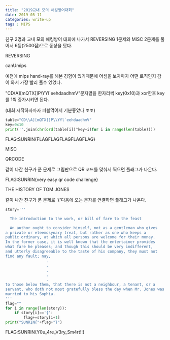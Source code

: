 ```yaml
---
title: "2019교내 모의 해킹방어대회"
date: 2019-05-11 
categories: write-up
tags : MIPS
---
```


친구 2명과 교내 모의 해킹방어 대회에 나가서 REVERSING 1문제와 MISC 2문제를 풀어서 6등(2500점)으로 동상을 탓다.



REVERSING



canUmips

예전에 mips hand-ray를 해본 경험이 있기때문에 
어셈을 보자마자 어떤 로직인지 감이 와서 가장 빨리 풀수 있었다.

"CD\\A][mQTX]]P\\YYl`eehdaadhmV"문자열을 한자리씩 key(0x10)과 xor한후 key를 1씩 증가시키면 된다.

(대회 시작하자마자 퍼블먹어서 기분좋았다 ㅎㅎ)

```python
table="CD\\A][mQTX]]P\\YYl`eehdaadhmV"
key=0x10
print(''.join(chr(ord(table[i])^key+i)for i in range(len(table))))
```
FLAG:SUNRIN{FLAGFLAGFLAGFLAGFLAG}




MISC


QRCODE


같이 나간 친구가 푼 문제로 그림판으로 QR 코드를
맞춰서 찍으면 플래그가 나온다.



FLAG:SUNRIN{very easy qr code challenge}




THE HISTORY OF TOM JONES



같이 나간 친구가 푼 문제로 '{'다음에 오는 문자를 연결하면 플래그가 나온다.



```python
story='''                           

  The introduction to the work, or bill of fare to the feast

  An author ought to consider himself, not as a gentleman who gives
a private or eleemosynary treat, but rather as one who keeps a
public ordinary, at which all persons are welcome for their money.
In the former case, it is well known that the entertainer provides
what fare he pleases; and though this should be very indifferent,
and utterly disagreeable to the taste of his company, they must not
find any fault; nay, 
                  .
                  .
                  .
                  .
                  .
to those below them, that there is not a neighbour, a tenant, or a
servant, who doth not most gratefully bless the day when Mr. Jones was
married to his Sophia.
'''
flag=""
for i in range(len(story)):
	if story[i]=='{':
		flag+=story[i+1]
print("SUNRIN{"+flag+"}")
```



FLAG:SUNRIN{Y0u_4re_V3ry_Sm4rt!!}
